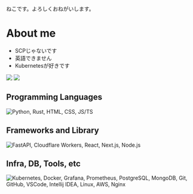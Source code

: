 ねこです。よろしくおねがいします。
# About me
- SCPじゃないです
- 英語できません
- Kubernetesが好きです

![](http://github-profile-summary-cards.vercel.app/api/cards/profile-details?username=nekok500&theme=date_night)
![](https://github-profile-trophy.vercel.app/?username=nekok500&theme=dracula&column=6)

## Programming Languages
![Python, Rust, HTML, CSS, JS/TS](https://skillicons.dev/icons?i=python,rust,html,css,js,typescript,)

## Frameworks and Library
![FastAPI, Cloudflare Workers, React, Next.js, Node.js](https://skillicons.dev/icons?i=fastapi,workers,react,next,nodejs,)

## Infra, DB, Tools, etc
![Kubernetes, Docker, Grafana, Prometheus, PostgreSQL, MongoDB, Git, GitHub, VSCode, Intellij IDEA, Linux, AWS, Nginx](https://skillicons.dev/icons?i=kubernetes,docker,grafana,prometheus,postgresql,mongodb,git,github,vscode,idea,linux,aws,nginx,)

